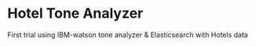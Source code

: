 # Hotel Tone Analyzer
First trial using IBM-watson tone analyzer &amp; Elasticsearch with Hotels data
